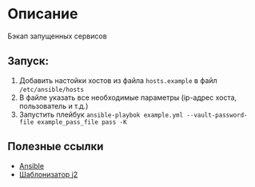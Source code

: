# Описание
Бэкап запущенных сервисов

## Запуск:
1. Добавить настойки хостов из файла `hosts.example` в файл `/etc/ansible/hosts`
2. В файле указать все необходимые параметры (ip-адрес хоста, пользователь и т.д.)
3. Запустить плейбук `ansible-playbok example.yml --vault-password-file example_pass_file pass -K`

## Полезные ссылки
- [Ansible](https://docs.ansible.com/ansible/latest/index.html)
- [Шаблонизатор j2](https://jinja.palletsprojects.com/)